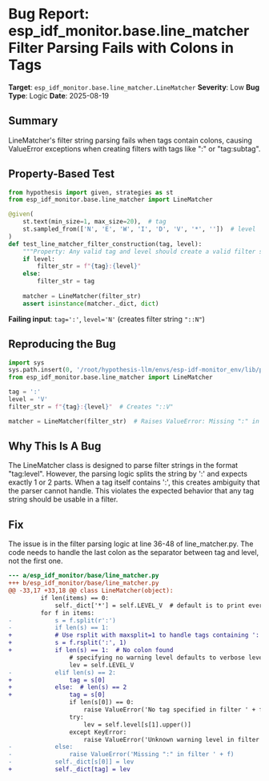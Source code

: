 # Bug Report: esp_idf_monitor.base.line_matcher Filter Parsing Fails with Colons in Tags

**Target**: `esp_idf_monitor.base.line_matcher.LineMatcher`
**Severity**: Low
**Bug Type**: Logic
**Date**: 2025-08-19

## Summary

LineMatcher's filter string parsing fails when tags contain colons, causing ValueError exceptions when creating filters with tags like ":" or "tag:subtag".

## Property-Based Test

```python
from hypothesis import given, strategies as st
from esp_idf_monitor.base.line_matcher import LineMatcher

@given(
    st.text(min_size=1, max_size=20),  # tag
    st.sampled_from(['N', 'E', 'W', 'I', 'D', 'V', '*', ''])  # level
)
def test_line_matcher_filter_construction(tag, level):
    """Property: Any valid tag and level should create a valid filter string"""
    if level:
        filter_str = f"{tag}:{level}"
    else:
        filter_str = tag
    
    matcher = LineMatcher(filter_str)
    assert isinstance(matcher._dict, dict)
```

**Failing input**: `tag=':'`, `level='N'` (creates filter string `"::N"`)

## Reproducing the Bug

```python
import sys
sys.path.insert(0, '/root/hypothesis-llm/envs/esp-idf-monitor_env/lib/python3.13/site-packages')
from esp_idf_monitor.base.line_matcher import LineMatcher

tag = ':'
level = 'V'
filter_str = f"{tag}:{level}"  # Creates "::V"

matcher = LineMatcher(filter_str)  # Raises ValueError: Missing ":" in filter ::V
```

## Why This Is A Bug

The LineMatcher class is designed to parse filter strings in the format "tag:level". However, the parsing logic splits the string by ':' and expects exactly 1 or 2 parts. When a tag itself contains ':', this creates ambiguity that the parser cannot handle. This violates the expected behavior that any tag string should be usable in a filter.

## Fix

The issue is in the filter parsing logic at line 36-48 of line_matcher.py. The code needs to handle the last colon as the separator between tag and level, not the first one.

```diff
--- a/esp_idf_monitor/base/line_matcher.py
+++ b/esp_idf_monitor/base/line_matcher.py
@@ -33,17 +33,18 @@ class LineMatcher(object):
         if len(items) == 0:
             self._dict['*'] = self.LEVEL_V  # default is to print everything
         for f in items:
-            s = f.split(r':')
-            if len(s) == 1:
+            # Use rsplit with maxsplit=1 to handle tags containing ':'
+            s = f.rsplit(':', 1)
+            if len(s) == 1:  # No colon found
                 # specifying no warning level defaults to verbose level
                 lev = self.LEVEL_V
-            elif len(s) == 2:
+                tag = s[0]
+            else:  # len(s) == 2
+                tag = s[0]
                 if len(s[0]) == 0:
                     raise ValueError('No tag specified in filter ' + f)
                 try:
                     lev = self.level[s[1].upper()]
                 except KeyError:
                     raise ValueError('Unknown warning level in filter ' + f)
-            else:
-                raise ValueError('Missing ":" in filter ' + f)
-            self._dict[s[0]] = lev
+            self._dict[tag] = lev
```